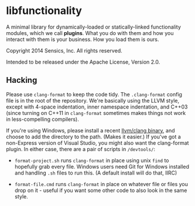 libfunctionality
================

A minimal library for dynamically-loaded or statically-linked
functionality modules, which we call **plugins**. What you do with them
and how you interact with them is your business. How you load them is ours.

Copyright 2014 Sensics, Inc. All rights reserved.

Intended to be released under the Apache License, Version 2.0.

Hacking
-------

Please use `clang-format` to keep the code tidy. The `.clang-format` 
config file is in the root of the repository. We're basically using the 
LLVM style, except with 4-space indentation, inner namespace indentation,
and C++03 (since turning on C++11 in `clang-format` sometimes makes things
not work in less-compelling compilers).

If you're using Windows, please install a recent [llvm/clang 
binary][llvmwin], and choose to add the directory to the path. (Makes it 
easier.) If you've got a non-Express version of Visual Studio, you might 
also want the clang-format plugin. In either case, there are a pair of 
scripts in `/devtools/`: 

- `format-project.sh` runs `clang-format` in place using unix `find` to 
    hopefully grab every file. Windows users need Git for Windows installed
    and handling `.sh` files to run this. (A default install will do that, IIRC)

- `format-file.cmd` runs `clang-format` in place on whatever file or 
    files you drop on it - useful if you want some other code to also look 
    in the same style. 

[llvmwin]:http://llvm.org/builds/
